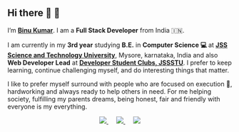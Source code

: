 ## Hi there 👋 :pray: 
I’m <b>[Binu Kumar](www.binu.live)</b>. I am a <b>Full Stack Developer</b> from India :india:.

I am currently in my <b>3rd year</b> studying <b>B.E.</b> in 
<b>Computer Science :computer: </b> at <b>[JSS Science and Technology University](https://jssstuniv.in/)</b>,
Mysore, karnataka, India and also <b>Web Developer Lead</b> at
<b>[Developer Student Clubs, JSSSTU](https://dscjssstu.netlify.app/)</b>. I prefer to keep learning, continue challenging myself, and do interesting things that
matter.

I like to prefer myself surround with people who are focused on
execution :dart:, hardworking and always ready to help others in need. For me
helping society, fulfilling my parents dreams, being honest, fair and
friendly with everyone is my everything.
     
<p align="center">
    <a href="www.binu.live" alt="portfolio">
        <img src="https://img.shields.io/badge/Portfolio-Binu42-brightgreen.svg" />
    </a>&emsp;
    <a href="https://www.linkedin.com/in/binu-kumar-5a7038146/" alt="LinkedIn">
        <img src="https://img.shields.io/badge/-BinuKumar-blue?style=social&logo=Linkedin&logoColor=blue" />
    </a>&emsp;
    <a href="mailto:kbinu42@gmail.com" alt="LinkedIn">
        <img src="https://img.shields.io/badge/-GMail-c14438?style=social&logo=Gmail&logoColor=red" />
    </a>
</p>
